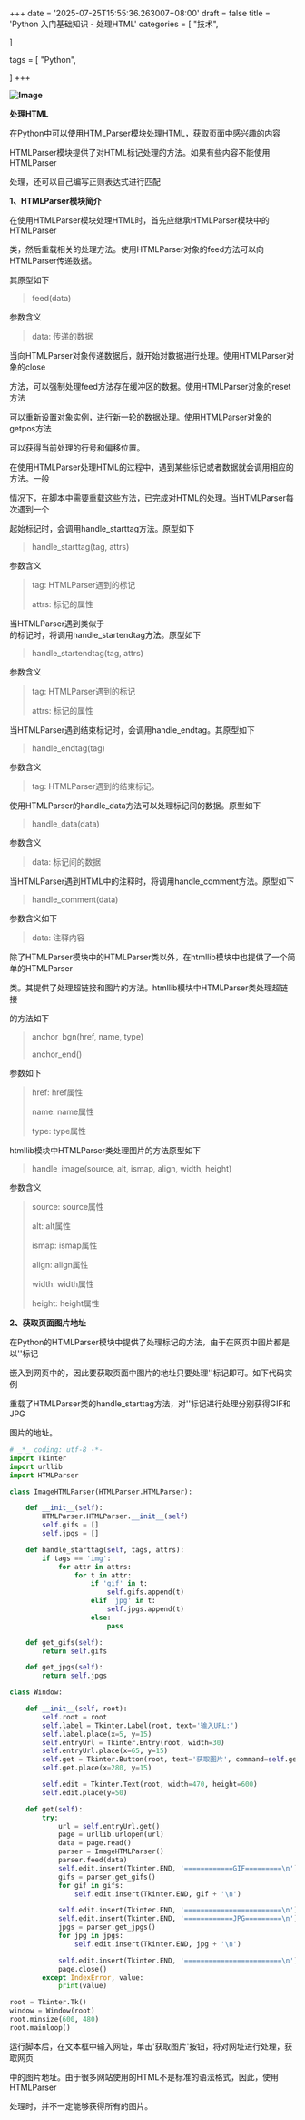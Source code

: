 +++
date = '2025-07-25T15:55:36.263007+08:00'
draft = false
title = 'Python 入门基础知识 - 处理HTML'
categories = [
    "技术",

]

tags = [
    "Python",

]
+++

**![Image](https://cdn.xiaorongmao.com/up/fw658.png)**

**处理HTML**

在Python中可以使用HTMLParser模块处理HTML，获取页面中感兴趣的内容

HTMLParser模块提供了对HTML标记处理的方法。如果有些内容不能使用HTMLParser

处理，还可以自己编写正则表达式进行匹配

**1、HTMLParser模块简介**

在使用HTMLParser模块处理HTML时，首先应继承HTMLParser模块中的HTMLParser

类，然后重载相关的处理方法。使用HTMLParser对象的feed方法可以向HTMLParser传递数据。

其原型如下

> feed(data)

参数含义

> data: 传递的数据

当向HTMLParser对象传递数据后，就开始对数据进行处理。使用HTMLParser对象的close

方法，可以强制处理feed方法存在缓冲区的数据。使用HTMLParser对象的reset方法

可以重新设置对象实例，进行新一轮的数据处理。使用HTMLParser对象的getpos方法

可以获得当前处理的行号和偏移位置。

在使用HTMLParser处理HTML的过程中，遇到某些标记或者数据就会调用相应的方法。一般

情况下，在脚本中需要重载这些方法，已完成对HTML的处理。当HTMLParser每次遇到一个

起始标记时，会调用handle\_starttag方法。原型如下

> handle\_starttag(tag, attrs)

参数含义

> tag: HTMLParser遇到的标记
>
> attrs: 标记的属性

当HTMLParser遇到类似于<br />的标记时，将调用handle\_startendtag方法。原型如下

> handle\_startendtag(tag, attrs)

参数含义

> tag: HTMLParser遇到的标记
>
> attrs: 标记的属性

当HTMLParser遇到结束标记时，会调用handle\_endtag。其原型如下

> handle\_endtag(tag)

参数含义

> tag: HTMLParser遇到的结束标记。

使用HTMLParser的handle\_data方法可以处理标记间的数据。原型如下

> handle\_data(data)

参数含义

> data: 标记间的数据

当HTMLParser遇到HTML中的注释时，将调用handle\_comment方法。原型如下

> handle\_comment(data)

参数含义如下

> data: 注释内容

除了HTMLParser模块中的HTMLParser类以外，在htmllib模块中也提供了一个简单的HTMLParser

类。其提供了处理超链接和图片的方法。htmllib模块中HTMLParser类处理超链接

的方法如下

> anchor\_bgn(href, name, type)
>
> anchor\_end()

参数如下

> href: href属性
>
> name: name属性
>
> type: type属性

htmllib模块中HTMLParser类处理图片的方法原型如下

> handle\_image(source, alt, ismap, align, width, height)

参数含义

> source: source属性
>
> alt: alt属性
>
> ismap: ismap属性
>
> align: align属性
>
> width: width属性
>
> height: height属性

**2、获取页面图片地址**

在Python的HTMLParser模块中提供了处理标记的方法，由于在网页中图片都是以'<img>'标记

嵌入到网页中的，因此要获取页面中图片的地址只要处理'<img>'标记即可。如下代码实例

重载了HTMLParser类的handle\_starttag方法，对'<img>'标记进行处理分别获得GIF和JPG

图片的地址。

```py
# _*_ coding: utf-8 -*-
import Tkinter
import urllib
import HTMLParser

class ImageHTMLParser(HTMLParser.HTMLParser):

    def __init__(self):
        HTMLParser.HTMLParser.__init__(self)
        self.gifs = []
        self.jpgs = []

    def handle_starttag(self, tags, attrs):
        if tags == 'img':
            for attr in attrs:
                for t in attr:
                    if 'gif' in t:
                        self.gifs.append(t)
                    elif 'jpg' in t:
                        self.jpgs.append(t)
                    else:
                        pass

    def get_gifs(self):
        return self.gifs

    def get_jpgs(self):
        return self.jpgs

class Window:

    def __init__(self, root):
        self.root = root
        self.label = Tkinter.Label(root, text='输入URL:')
        self.label.place(x=5, y=15)
        self.entryUrl = Tkinter.Entry(root, width=30)
        self.entryUrl.place(x=65, y=15)
        self.get = Tkinter.Button(root, text='获取图片', command=self.get)
        self.get.place(x=280, y=15)

        self.edit = Tkinter.Text(root, width=470, height=600)
        self.edit.place(y=50)

    def get(self):
        try:
            url = self.entryUrl.get()
            page = urllib.urlopen(url)
            data = page.read()
            parser = ImageHTMLParser()
            parser.feed(data)
            self.edit.insert(Tkinter.END, '============GIF=========\n')
            gifs = parser.get_gifs()
            for gif in gifs:
                self.edit.insert(Tkinter.END, gif + '\n')

            self.edit.insert(Tkinter.END, '========================\n')
            self.edit.insert(Tkinter.END, '============JPG=========\n')
            jpgs = parser.get_jpgs()
            for jpg in jpgs:
                self.edit.insert(Tkinter.END, jpg + '\n')

            self.edit.insert(Tkinter.END, '========================\n')
            page.close()
        except IndexError, value:
            print(value)

root = Tkinter.Tk()
window = Window(root)
root.minsize(600, 480)
root.mainloop()  

```

运行脚本后，在文本框中输入网址，单击'获取图片'按钮，将对网址进行处理，获取网页

中的图片地址。由于很多网站使用的HTML不是标准的语法格式，因此，使用HTMLParser

处理时，并不一定能够获得所有的图片。
